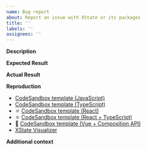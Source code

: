 ```yaml
---
name: Bug report
about: Report an issue with XState or its packages
title: ''
labels: ''
assignees: ''
---
```


**Description**

<!-- A clear and concise description of what the bug is. -->

**Expected Result**

<!-- A clear and concise description of what you expected to happen. -->

**Actual Result**

<!-- A clear and concise description of what happened instead. -->

**Reproduction**

<!-- Create a reproduction of the issue from one of the following templates: -->

- [CodeSandbox template (JavaScript)](https://codesandbox.io/s/xstate-example-template-m4ckv)
- [CodeSandbox template (TypeScript)](https://codesandbox.io/s/xstate-typescript-template-s9kz8)
- ⚛︎ [CodeSandbox template (React)](https://codesandbox.io/s/xstate-react-template-3t2tg)
- ⚛︎ [CodeSandbox template (React + TypeScript)](https://codesandbox.io/s/xstate-react-typescript-template-wjdvn)
- 💚 [CodeSandbox template (Vue + Composition API)](https://codesandbox.io/s/xstate-vue-template-composition-api-1n23l)
- [XState Visualizer](https://xstate.js.org/viz/)

**Additional context**

<!-- Add any other context about the problem here (e.g., XState version) -->

